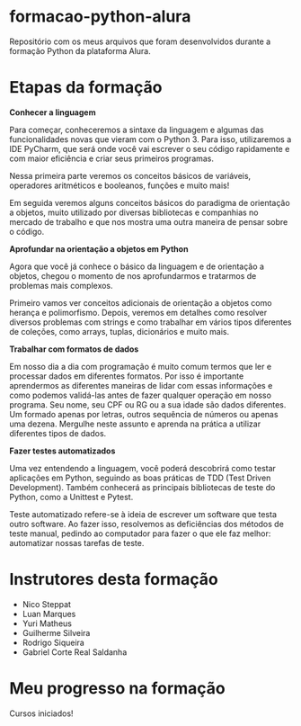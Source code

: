 # formacao-python-alura
Repositório com os meus arquivos que foram desenvolvidos durante a formação Python da plataforma Alura.

# Etapas da formação
**Conhecer a linguagem**

Para começar, conheceremos a sintaxe da linguagem e algumas das funcionalidades novas que vieram com o Python 3. Para isso, utilizaremos a IDE PyCharm, que será onde você vai escrever o seu código rapidamente e com maior eficiência e criar seus primeiros programas.

Nessa primeira parte veremos os conceitos básicos de variáveis, operadores aritméticos e booleanos, funções e muito mais!

Em seguida veremos alguns conceitos básicos do paradigma de orientação a objetos, muito utilizado por diversas bibliotecas e companhias no mercado de trabalho e que nos mostra uma outra maneira de pensar sobre o código.

**Aprofundar na orientação a objetos em Python**

Agora que você já conhece o básico da linguagem e de orientação a objetos, chegou o momento de nos aprofundarmos e tratarmos de problemas mais complexos.

Primeiro vamos ver conceitos adicionais de orientação a objetos como herança e polimorfismo. Depois, veremos em detalhes como resolver diversos problemas com strings e como trabalhar em vários tipos diferentes de coleções, como arrays, tuplas, dicionários e muito mais.

**Trabalhar com formatos de dados**

Em nosso dia a dia com programação é muito comum termos que ler e processar dados em diferentes formatos. Por isso é importante aprendermos as diferentes maneiras de lidar com essas informações e como podemos validá-las antes de fazer qualquer operação em nosso programa. Seu nome, seu CPF ou RG ou a sua idade são dados diferentes. Um formado apenas por letras, outros sequência de números ou apenas uma dezena. Mergulhe neste assunto e aprenda na prática a utilizar diferentes tipos de dados.

**Fazer testes automatizados**

Uma vez entendendo a linguagem, você poderá descobrirá como testar aplicações em Python, seguindo as boas práticas de TDD (Test Driven Development). Também conhecerá as principais bibliotecas de teste do Python, como a Unittest e Pytest.

Teste automatizado refere-se à ideia de escrever um software que testa outro software. Ao fazer isso, resolvemos as deficiências dos métodos de teste manual, pedindo ao computador para fazer o que ele faz melhor: automatizar nossas tarefas de teste.

# Instrutores desta formação
- Nico Steppat
- Luan Marques
- Yuri Matheus
- Guilherme Silveira
- Rodrigo Siqueira
- Gabriel Corte Real Saldanha

# Meu progresso na formação
Cursos iniciados!
